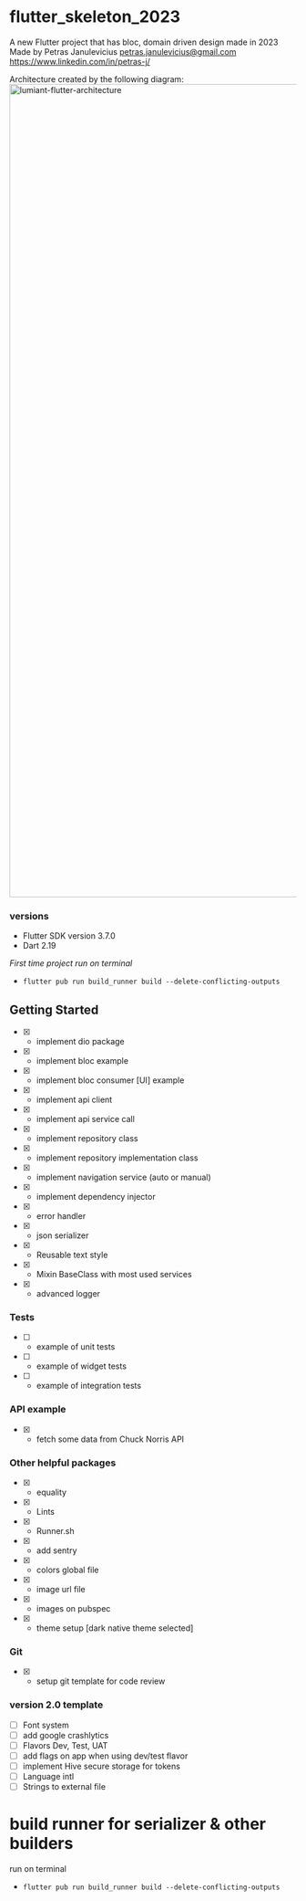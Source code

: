 # flutter_skeleton_2023
A new Flutter project that has bloc, domain driven design made in 2023
Made by Petras Janulevicius
petras.janulevicius@gmail.com
https://www.linkedin.com/in/petras-j/

Architecture created by the following diagram:
<img width="1425" alt="lumiant-flutter-architecture" src="https://user-images.githubusercontent.com/13733620/215026871-813fc84b-f5fd-42ca-8389-2951cb995c89.png">

### versions
- Flutter SDK version 3.7.0
- Dart 2.19

*First time project run on terminal*
- `flutter pub run build_runner build --delete-conflicting-outputs`

## Getting Started
- [x] - implement dio package
- [x] - implement bloc example
- [x] - implement bloc consumer [UI] example
- [x] - implement api client
- [x] - implement api service call
- [x] - implement repository class
- [x] - implement repository implementation class
- [x] - implement navigation service (auto or manual)
- [x] - implement dependency injector
- [x] - error handler
- [x] - json serializer
- [x] - Reusable text style
- [x] - Mixin BaseClass with most used services
- [x] - advanced logger

### Tests
- [ ] - example of unit tests
- [ ] - example of widget tests
- [ ] - example of integration tests

### API example
- [x] - fetch some data from Chuck Norris API

### Other helpful packages
- [x] - equality
- [x] - Lints
- [x] - Runner.sh
- [x] - add sentry
- [x] - colors global file
- [x] - image url file
- [x] - images on pubspec
- [x] - theme setup [dark native theme selected]

### Git
- [x] - setup git template for code review

### version 2.0 template
- [ ] Font system
- [ ] add google crashlytics
- [ ] Flavors Dev, Test, UAT
- [ ] add flags on app when using dev/test flavor
- [ ] implement Hive secure storage for tokens
- [ ] Language intl
- [ ] Strings to external file

# build runner for serializer & other builders
run on terminal
- `flutter pub run build_runner build --delete-conflicting-outputs`
